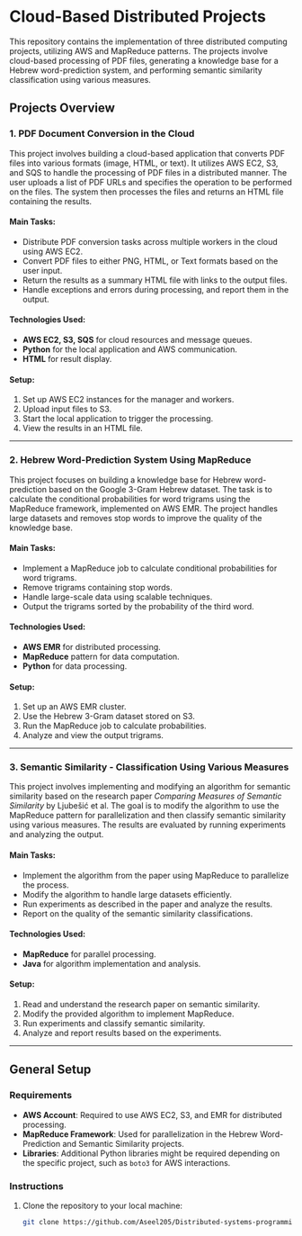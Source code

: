 # Cloud-Based Distributed Projects

This repository contains the implementation of three distributed computing projects, utilizing AWS and MapReduce patterns. The projects involve cloud-based processing of PDF files, generating a knowledge base for a Hebrew word-prediction system, and performing semantic similarity classification using various measures.

## Projects Overview

### 1. **PDF Document Conversion in the Cloud**
This project involves building a cloud-based application that converts PDF files into various formats (image, HTML, or text). It utilizes AWS EC2, S3, and SQS to handle the processing of PDF files in a distributed manner. The user uploads a list of PDF URLs and specifies the operation to be performed on the files. The system then processes the files and returns an HTML file containing the results.

#### Main Tasks:
- Distribute PDF conversion tasks across multiple workers in the cloud using AWS EC2.
- Convert PDF files to either PNG, HTML, or Text formats based on the user input.
- Return the results as a summary HTML file with links to the output files.
- Handle exceptions and errors during processing, and report them in the output.

#### Technologies Used:
- **AWS EC2, S3, SQS** for cloud resources and message queues.
- **Python** for the local application and AWS communication.
- **HTML** for result display.

#### Setup:
1. Set up AWS EC2 instances for the manager and workers.
2. Upload input files to S3.
3. Start the local application to trigger the processing.
4. View the results in an HTML file.

---

### 2. **Hebrew Word-Prediction System Using MapReduce**
This project focuses on building a knowledge base for Hebrew word-prediction based on the Google 3-Gram Hebrew dataset. The task is to calculate the conditional probabilities for word trigrams using the MapReduce framework, implemented on AWS EMR. The project handles large datasets and removes stop words to improve the quality of the knowledge base.

#### Main Tasks:
- Implement a MapReduce job to calculate conditional probabilities for word trigrams.
- Remove trigrams containing stop words.
- Handle large-scale data using scalable techniques.
- Output the trigrams sorted by the probability of the third word.

#### Technologies Used:
- **AWS EMR** for distributed processing.
- **MapReduce** pattern for data computation.
- **Python** for data processing.

#### Setup:
1. Set up an AWS EMR cluster.
2. Use the Hebrew 3-Gram dataset stored on S3.
3. Run the MapReduce job to calculate probabilities.
4. Analyze and view the output trigrams.

---

### 3. **Semantic Similarity - Classification Using Various Measures**
This project involves implementing and modifying an algorithm for semantic similarity based on the research paper *Comparing Measures of Semantic Similarity* by Ljubešić et al. The goal is to modify the algorithm to use the MapReduce pattern for parallelization and then classify semantic similarity using various measures. The results are evaluated by running experiments and analyzing the output.

#### Main Tasks:
- Implement the algorithm from the paper using MapReduce to parallelize the process.
- Modify the algorithm to handle large datasets efficiently.
- Run experiments as described in the paper and analyze the results.
- Report on the quality of the semantic similarity classifications.

#### Technologies Used:
- **MapReduce** for parallel processing.
- **Java** for algorithm implementation and analysis.

#### Setup:
1. Read and understand the research paper on semantic similarity.
2. Modify the provided algorithm to implement MapReduce.
3. Run experiments and classify semantic similarity.
4. Analyze and report results based on the experiments.

---

## General Setup

### Requirements
- **AWS Account**: Required to use AWS EC2, S3, and EMR for distributed processing.
- **MapReduce Framework**: Used for parallelization in the Hebrew Word-Prediction and Semantic Similarity projects.
- **Libraries**: Additional Python libraries might be required depending on the specific project, such as `boto3` for AWS interactions.

### Instructions
1. Clone the repository to your local machine:
   ```bash
   git clone https://github.com/Aseel205/Distributed-systems-programming
